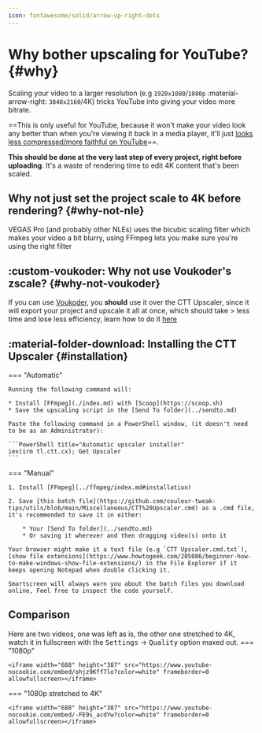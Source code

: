 ```yaml
---
icon: fontawesome/solid/arrow-up-right-dots
---
```



# Why bother upscaling for YouTube? {#why}


Scaling your video to a larger resolution (e.g `1920x1080`/`1080p` :material-arrow-right: `3840x2160`/4K) tricks YouTube into giving your video more bitrate.

==This is only useful for YouTube, because it won't make your video look any better than when you're viewing it back in a media player, it'll just <u>looks less compressed/more faithful on YouTube</u>==.

**This should be done at the very last step of every project, right before uploading**. It's a waste of rendering time to edit 4K content that's been scaled.

    
## Why not just set the project scale to 4K before rendering? {#why-not-nle}

VEGAS Pro (and probably other NLEs) uses the bicubic scaling filter which makes your video a bit blurry, using FFmpeg lets you make sure you're using the right filter

## :custom-voukoder: Why not use Voukoder's zscale? {#why-not-voukoder}

If you can use [Voukoder](../voukoder/index.md), you **should** use it over the CTT Upscaler, since it will export your project and upscale it all at once, which should take > less time and lose less efficiency, learn how to do it [here](../voukoder/configuration.md#upscaling)


## :material-folder-download: Installing the CTT Upscaler {#installation}

=== "Automatic"

    Running the following command will:
    
    * Install [FFmpeg](./index.md) with [Scoop](https://scoop.sh)
    * Save the upscaling script in the [Send To folder](../sendto.md)

    Paste the following command in a PowerShell window, (it doesn't need to be as an Administrator):

    ```PowerShell title="Automatic upscaler installer"
    iex(irm tl.ctt.cx); Get Upscaler
    ```

=== "Manual"

    1. Install [FFmpeg](../ffmpeg/index.md#installation)

    2. Save [this batch file](https://github.com/couleur-tweak-tips/utils/blob/main/Miscellaneous/CTT%20Upscaler.cmd) as a .cmd file, it's recommended to save it in either:

        * Your [Send To folder](../sendto.md)
        * Or saving it wherever and then dragging video(s) onto it

    Your browser might make it a text file (e.g `CTT Upscaler.cmd.txt`), [show file extensions](https://www.howtogeek.com/205086/beginner-how-to-make-windows-show-file-extensions/) in the File Explorer if it keeps opening Notepad when double clicking it.

    Smartscreen will always warn you about the batch files you download online, Feel free to inspect the code yourself.

## Comparison

Here are two videos, one was left as is, the other one stretched to 4K, watch it in fullscreen with the <kbd>Settings</kbd> -> <kbd>Quality</kbd> option maxed out.
=== "1080p"

    <iframe width="688" height="387" src="https://www.youtube-nocookie.com/embed/ohjz9Kff7lo?color=white" frameborder=0 allowfullscreen></iframe>

    
=== "1080p stretched to 4K"

    <iframe width="688" height="387" src="https://www.youtube-nocookie.com/embed/-FE9s_acdYw?color=white" frameborder=0 allowfullscreen></iframe>